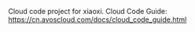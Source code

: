 Cloud code project for xiaoxi. Cloud Code Guide: https://cn.avoscloud.com/docs/cloud_code_guide.html